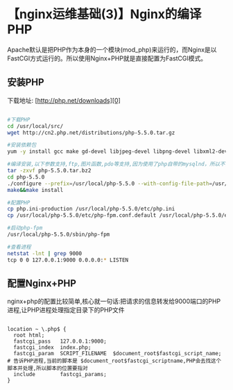 # 【nginx运维基础(3)】Nginx的编译PHP


Apache默认是把PHP作为本身的一个模块(mod_php)来运行的，而Nginx是以FastCGI方式运行的。所以使用Nginx+PHP就是直接配置为FastCGI模式。

## 安装PHP

下载地址: [http://php.net/downloads][0]

```bash

#下载PHP
cd /usr/local/src/
wget http://cn2.php.net/distributions/php-5.5.0.tar.gz

#安装依赖包
yum -y install gcc make gd-devel libjpeg-devel libpng-devel libxml2-devel bzip2-devel libcurl-devel 

#编译安装,以下参数支持,ftp,图片函数,pdo等支持,因为使用了php自带的mysqlnd，所以不需要额外安装mysql的lib库了.如果你是64位系统，参数后面加上--with-libdir=lib64，如果不是可以跳过。
tar -zxvf php-5.5.0.tar.bz2
cd php-5.5.0
./configure --prefix=/usr/local/php-5.5.0 --with-config-file-path=/usr/local/php-5.5.0/etc --with-bz2 --with-curl --enable-ftp --enable-sockets --disable-ipv6 --with-gd --with-jpeg-dir=/usr/local --with-png-dir=/usr/local --with-freetype-dir=/usr/local --enable-gd-native-ttf --with-iconv-dir=/usr/local --enable-mbstring --enable-calendar --with-gettext --with-libxml-dir=/usr/local --with-zlib --with-pdo-mysql=mysqlnd --with-mysqli=mysqlnd --with-mysql=mysqlnd --enable-dom --enable-xml --enable-fpm --with-libdir=lib64
make&&make install

#配置PHP
cp php.ini-production /usr/local/php-5.5.0/etc/php.ini
cp /usr/local/php-5.5.0/etc/php-fpm.conf.default /usr/local/php-5.5.0/etc/php-fpm.conf

#启动php-fpm
/usr/local/php-5.5.0/sbin/php-fpm

#查看进程
netstat -lnt | grep 9000
tcp 0 0 127.0.0.1:9000 0.0.0.0:* LISTEN

```

## 配置Nginx+PHP

nginx+php的配置比较简单,核心就一句话:把请求的信息转发给9000端口的PHP进程,让PHP进程处理指定目录下的PHP文件

    

```nginx

location ~ \.php$ {
  root html;
  fastcgi_pass   127.0.0.1:9000;
  fastcgi_index  index.php;
  fastcgi_param  SCRIPT_FILENAME  $document_root$fastcgi_script_name; # 告诉PHP进程,当前的脚本是 $document_root$fastcgi_scriptname,PHP会去找这个脚本并处理,所以脚本的位置要指对
  include        fastcgi_params;
}
```

[0]: http://php.net/downloads